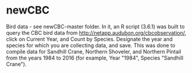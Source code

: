 # newCBC
Bird data - see newCBC-master folder. In it, an R script (3.6.1) was built to query the CBC bird data from http://netapp.audubon.org/cbcobservation/, click on Current Year, and Count by Species. Designate the year and species for which you are collecting data, and save. This was done to compile data for Sandhill Crane, Northern Shoveler, and Northern Pintail from the years 1984 to 2016 (for example, Year "1984", Species "Sandhill Crane").
